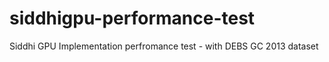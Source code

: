 # siddhigpu-performance-test
Siddhi GPU Implementation perfromance test - with DEBS GC 2013 dataset
